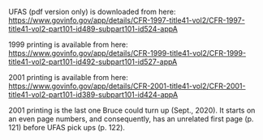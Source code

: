 UFAS (pdf version only) is downloaded from here:  https://www.govinfo.gov/app/details/CFR-1997-title41-vol2/CFR-1997-title41-vol2-part101-id489-subpart101-id524-appA

1999 printing is available from here:  https://www.govinfo.gov/app/details/CFR-1999-title41-vol2/CFR-1999-title41-vol2-part101-id492-subpart101-id527-appA

2001 printing is available from here:  https://www.govinfo.gov/app/details/CFR-2001-title41-vol2/CFR-2001-title41-vol2-part101-id389-subpart101-id424-appA

2001 printing is the last one Bruce could turn up (Sept., 2020).  It starts on an even page numbers, and consequently, has an unrelated first page (p. 121) before UFAS pick ups (p. 122).
